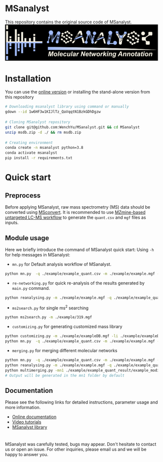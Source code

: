 # MSanalyst
This repository contains the original source code of MSanalyst. 
![MSanalystlogo](MSanalyst_logo.jpg)

# Installation
You can use the [online version](https://msanalyst.net/) or installing the stand-alone version from this repository
```bash
# Downloading msanalyst library using command or manually
gdown --id 1w6HF3w1KIJlTz_QaVqqtN1BzkGDhDgzw

# Cloning MSanalyst repository
git clone git@github.com:WenchYu/MSanalyst.git && cd MSanalyst
unzip msdb.zip -d ./ && rm msdb.zip

# Creating environment
conda create -n msanalyst python=3.8
conda activate msanalyst
pip install -r requirements.txt
```


# Quick start
## Preprocess
Before applying MSanalyst, raw mass spectrometry (MS) data should be converted using [MSconvert](https://mzmine.github.io/mzmine_documentation/data_conversion.html). 
It is recommended to use [MZmine-based untargeted LC-MS workflow](https://mzmine.github.io/mzmine_documentation/workflows/lcmsworkflow/lcms-workflow.html) 
to generate the `quant.csv` and `mgf` files as inputs. 

## Module usage
Here we briefly introduce the command of MSanalyst quick start:
Using `-h` for help messages in MSanalyst: 

- `mn.py` 
for Default analysis workflow of MSanalyst.

```bash
python mn.py  -q ./example/example_quant.csv -m ./example/example.mgf -o ./example/
```

- `re-networking.py` for quick re-analysis of the results generated by `main.py` command.

```bash
python reanalysing.py -m ./example/example.mgf -q ./example/example_quant.csv -scm neutral_loss -scs 0.5 -scp 4
```

- `ms2search.py` 
for single ms<sup>2</sup> searching

```bash
python ms2search.py -m ./example/319.mgf
```

- `customizing.py` 
for generating customized mass library

```bash
python customizing.py -m ./example/exampleDB.mgf -li ./example/exampleDB.xlsx -o ./msdb/
python mn.py  -q ./example/example_quant.csv -m ./example/example.mgf -o ./example/ -e1f ./msdb/exampleDB_ms1.csv -e2f ./msdb/exampleDB_ms2.json
```

- `merging.py`
for merging different molecular networks

```bash
python mn.py  -q ./example/example_quant.csv -m ./example/example.mgf -o ./example/
python reanalysing.py -m ./example/example.mgf -q ./example/example_quant.csv -scm neutral_loss -scs 0.5 -scp 4
python multimerging.py -mn1 ./example/example_quant_result/example_modified_cosine_0.7_5.graphml -mn2 ./example/example_quant_result/example_neutral_loss_0.5_4.graphml
# Output will be generated in the mn1 folder by default
```

## Documentation
Please see the following links for detailed instructions, parameter usage and more information.
- [Online documentation](https://msanalyst.net/a/about) 
- [Video tutorials](https://msanalyst.net/a/about)
- [MSanalyst library](https://drive.google.com/file/d/1w6HF3w1KIJlTz_QaVqqtN1BzkGDhDgzw/view)

# 
MSanalyst was carefully tested, bugs may appear. Don't hesitate to contact us or open an issue. 
For other inquiries, please email us and we will be happy to answer you.
